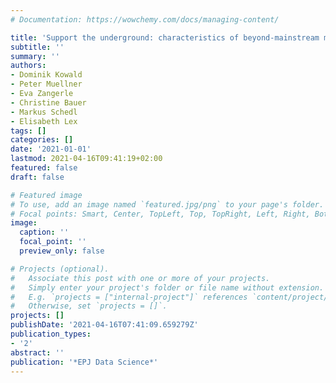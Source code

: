 ```yaml
---
# Documentation: https://wowchemy.com/docs/managing-content/

title: 'Support the underground: characteristics of beyond-mainstream music listeners'
subtitle: ''
summary: ''
authors:
- Dominik Kowald
- Peter Muellner
- Eva Zangerle
- Christine Bauer
- Markus Schedl
- Elisabeth Lex
tags: []
categories: []
date: '2021-01-01'
lastmod: 2021-04-16T09:41:19+02:00
featured: false
draft: false

# Featured image
# To use, add an image named `featured.jpg/png` to your page's folder.
# Focal points: Smart, Center, TopLeft, Top, TopRight, Left, Right, BottomLeft, Bottom, BottomRight.
image:
  caption: ''
  focal_point: ''
  preview_only: false

# Projects (optional).
#   Associate this post with one or more of your projects.
#   Simply enter your project's folder or file name without extension.
#   E.g. `projects = ["internal-project"]` references `content/project/deep-learning/index.md`.
#   Otherwise, set `projects = []`.
projects: []
publishDate: '2021-04-16T07:41:09.659279Z'
publication_types:
- '2'
abstract: ''
publication: '*EPJ Data Science*'
---
```

